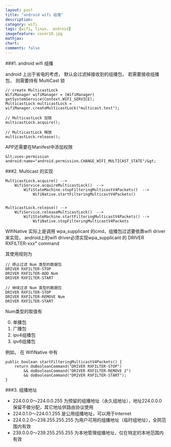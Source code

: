 ```yaml
---
layout: post
title: "android wifi 组播"
description:
category: wifi
tags: [wifi, linux， android]
imagefeature: cover10.jpg
mathjax: 
chart:
comments: false
---
```


###1. android wifi 组播

android 上出于省电的考虑， 默认会过滤掉接收到的组播包， 若需要接收组播包， 则需要持有 MultiCast 锁

	// create MulticastLock
	WifiManager wifiManager = (WifiManager) getSystemService(Context.WIFI_SERVICE);
	MulticastLock multicastLock = wifiManager.createMulticastLock("multicast.test");

	// MulticastLock 加锁
	multicastLock.acquire();

	// MulticastLock 释放
	multicastLock.release();

APP还需要在Manifest中添加权限

	&lt;uses-permission android:name="android.permission.CHANGE_WIFI_MULTICAST_STATE"/&gt;

###2. Multicast 的实现

	MulticastLock.acquire()	-->
		WifiService.acquireMulticastLock()	-->
			WifiStateMachine.stopFilteringMulticastV4Packets()	-->
				WifiNative.startFilteringMulticastV4Packets()	


	MulticastLock.release()	-->
		WifiService.releaseMulticastLock()	-->
			WifiStateMachine.startFilteringMulticastV4Packets()	-->
				WifiNative.stopFilteringMulticastV4Packets

WIfiNative 实际上是调用 wpa_supplicant 的cmd，组播包过滤要依靠wifi driver来实现， android上的wifi driver必须实现wpa_supplicant 的 DRIVER RXFILTER-xxx" command

其使用规则为

	// 停止过滤 Num 类型的数据包
	DRIVER RXFILTER-STOP
	DRIVER RXFILTER-ADD Num
	DRIVER RXFILTER-START

	// 继续过滤 Num 类型的数据包
	DRIVER RXFILTER-STOP
	DRIVER RXFILTER-REMOVE Num
	DRIVER RXFILTER-START

Num类型的取值有

0. 单播包
1. 广播包
2. ipv4组播包
3. ipv6组播包

例如， 在 WifiNative 中有

	public boolean startFilteringMulticastV4Packets() {
		return doBooleanCommand("DRIVER RXFILTER-STOP")
			&& doBooleanCommand("DRIVER RXFILTER-REMOVE 2")
			&& doBooleanCommand("DRIVER RXFILTER-START");
	}

###3. 组播地址

+ 224.0.0.0～224.0.0.255  为预留的组播地址（永久组地址），地址224.0.0.0保留不做分配，其它地址供路由协议使用
+ 224.0.1.0～224.0.1.255  是公用组播地址，可以用于Internet
+ 224.0.2.0～238.255.255.255 为用户可用的组播地址（临时组地址），全网范围内有效
+ 239.0.0.0～239.255.255.255 为本地管理组播地址，仅在特定的本地范围内有效